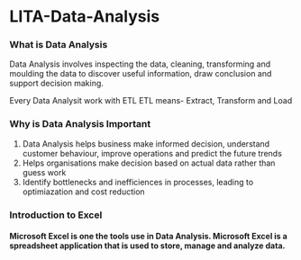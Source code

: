 # LITA-Data-Analysis

### What is Data Analysis

Data Analysis involves inspecting the data, cleaning, transforming and moulding the data to discover useful information, draw conclusion and support decision making.

Every Data Analysit work with ETL
ETL means- Extract, Transform and Load

### Why is Data Analysis Important
1. Data Analysis helps business make informed decision, understand customer behaviour, improve operations and predict the future trends
2. Helps organisations make decision based on actual data rather than guess work
3. Identify bottlenecks and inefficiences in processes, leading to optimiazation and cost reduction

### Introduction to Excel
#### Microsoft Excel is one the tools use in Data Analysis. Microsoft Excel is a spreadsheet application that is used to store, manage and analyze data.

